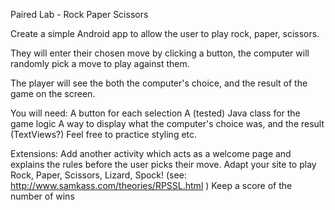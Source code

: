 Paired Lab - Rock Paper Scissors

Create a simple Android app to allow the user to play rock, paper, scissors.

They will enter their chosen move by clicking a button, the computer will randomly pick a move to play against them.

The player will see the both the computer's choice, and the result of the game on the screen.

You will need:
A button for each selection
A (tested) Java class for the game logic
A way to display what the computer's choice was, and the result (TextViews?)
Feel free to practice styling etc.

Extensions:
Add another activity which acts as a welcome page and explains the rules before the user picks their move.
Adapt your site to play Rock, Paper, Scissors, Lizard, Spock! (see: http://www.samkass.com/theories/RPSSL.html )
Keep a score of the number of wins
